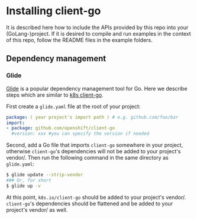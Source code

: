 # Installing client-go
It is described here how to include the APIs provided by this repo into
your (GoLang-)project. If it is desired to compile and run examples in
the context of this repo, follow the README files in the example folders.

## Dependency management

### Glide

[Glide](https://github.com/Masterminds/glide) is a popular dependency
management tool for Go. Here we describe steps which are similar to
[k8s client-go](https://github.com/kubernetes/client-go/blob/master/INSTALL.md).


First create a `glide.yaml` file at the root of your project:

```yaml
package: ( your project's import path ) # e.g. github.com/foo/bar
import:
- package: github.com/openshift/client-go
  #version: xxx #you can specify the version if needed
```

Second, add a Go file that imports `client-go` somewhere in your project,
otherwise `client-go`'s dependencies will not be added to your project's
vendor/. Then run the following command in the same directory as `glide.yaml`:

```sh
$ glide update --strip-vendor
### Or, for short
$ glide up -v
```

At this point, `k8s.io/client-go` should be added to your project's vendor/.
`client-go`'s dependencies should be flattened and be added to your project's
vendor/ as well.